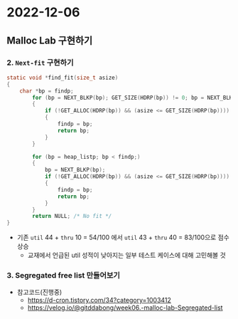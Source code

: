 # 2022-12-06

## Malloc Lab 구현하기

### 2. `Next-fit` 구현하기

```c
static void *find_fit(size_t asize)
{
    char *bp = findp;
        for (bp = NEXT_BLKP(bp); GET_SIZE(HDRP(bp)) != 0; bp = NEXT_BLKP(bp))
        {
            if (!GET_ALLOC(HDRP(bp)) && (asize <= GET_SIZE(HDRP(bp))))
            {
                findp = bp;
                return bp;
            }
        }

        for (bp = heap_listp; bp < findp;)
        {
            bp = NEXT_BLKP(bp);
            if (!GET_ALLOC(HDRP(bp)) && (asize <= GET_SIZE(HDRP(bp))))
            {
                findp = bp;
                return bp;
            }
        }
        return NULL; /* No fit */
}
```

- 기존 `util` 44 + `thru` 10 = 54/100 에서  `util` 43 + `thru` 40 = 83/100으로 점수 상승
  - 교재에서 언급된 util 성적이 낮아지는 일부 테스트 케이스에 대해 고민해볼 것





### 3. Segregated free list 만들어보기

- 참고코드(진행중)
  - https://d-cron.tistory.com/34?category=1003412
  - https://velog.io/@gitddabong/week06.-malloc-lab-Segregated-list
